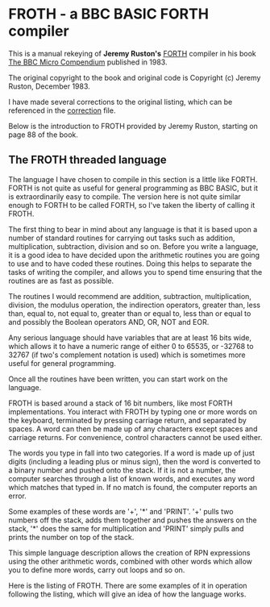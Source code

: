 # FROTH - a BBC BASIC FORTH compiler

This is a manual rekeying of **Jeremy Ruston's** [FORTH](https://en.wikipedia.org/wiki/Forth_(programming_language)) compiler in his book [The BBC Micro Compendium](https://archive.org/details/BBCMicroCompendium/mode/2up) published in 1983.

The original copyright to the book and original code is Copyright (c) Jeremy Ruston, December 1983.

I have made several corrections to the original listing, which can be referenced in the [correction](https://github.com/colinhoad/bbc-micro-forth-compiler/listing-correction.png) file.

Below is the introduction to FROTH provided by Jeremy Ruston, starting on page 88 of the book.

## The FROTH threaded language

The language I have chosen to compile in this section is a little like FORTH. FORTH is not quite as useful for general programming as BBC BASIC, but it is extraordinarily easy to compile. The version here is not quite similar enough to FORTH to be called FORTH, so I've taken the liberty of calling it FROTH.

The first thing to bear in mind about any language is that it is based upon a number of standard routines for carrying out tasks such as addition, multiplication, subtraction, division and so on. Before you write a language, it is a good idea to have decided upon the arithmetic routines you are going to use and to have coded these routines. Doing this helps to separate the tasks of writing the compiler, and allows you to spend time ensuring that the routines are as fast as possible.

The routines I would recommend are addition, subtraction, multiplication, division, the modulus operation, the indirection operators, greater than, less than, equal to, not equal to, greater than or equal to, less than or equal to and possibly the Boolean operators AND, OR, NOT and EOR.

Any serious language should have variables that are at least 16 bits wide, which allows it to have a numeric range of either 0 to 65535, or -32768 to 32767 (if two's complement notation is used) which is sometimes more useful for general programming.

Once all the routines have been written, you can start work on the language.

FROTH is based around a stack of 16 bit numbers, like most FORTH implementations. You interact with FROTH by typing one or more words on the keyboard, terminated by pressing carriage return, and separated by spaces. A word can then be made up of any characters except spaces and carriage returns. For convenience, control characters cannot be used either.

The words you type in fall into two categories. If a word is made up of just digits (including a leading plus or minus sign), then the word is converted to a binary number and pushed onto the stack. If it is not a number, the computer searches through a list of known words, and executes any word which matches that typed in. If no match is found, the computer reports an error.

Some examples of these words are '+', '\*' and 'PRINT'. '+' pulls two numbers off the stack, adds them together and pushes the answers on the stack, '\*' does the same for multiplication and 'PRINT' simply pulls and prints the number on top of the stack.

This simple language description allows the creation of RPN expressions using the other arithmetic words, combined with other words which allow you to define more words, carry out loops and so on.

Here is the listing of FROTH. There are some examples of it in operation following the listing, which will give an idea of how the language works.
